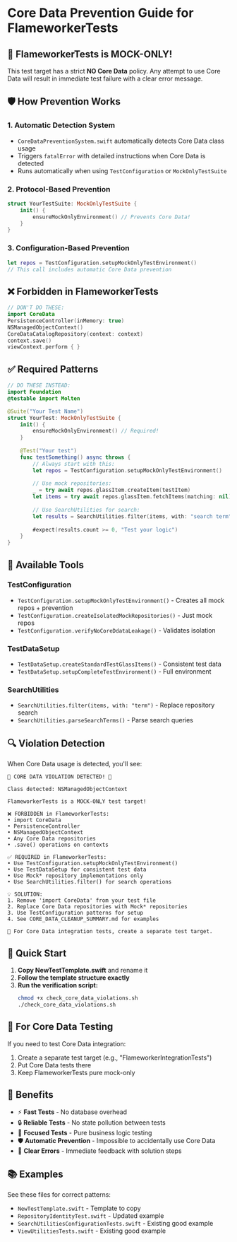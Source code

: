 # Core Data Prevention Guide for FlameworkerTests

## 🚨 **FlameworkerTests is MOCK-ONLY!**

This test target has a strict **NO Core Data** policy. Any attempt to use Core Data will result in immediate test failure with a clear error message.

## 🛡️ **How Prevention Works**

### 1. **Automatic Detection System**
- `CoreDataPreventionSystem.swift` automatically detects Core Data class usage
- Triggers `fatalError` with detailed instructions when Core Data is detected
- Runs automatically when using `TestConfiguration` or `MockOnlyTestSuite`

### 2. **Protocol-Based Prevention**
```swift
struct YourTestSuite: MockOnlyTestSuite {
    init() {
        ensureMockOnlyEnvironment() // Prevents Core Data!
    }
}
```

### 3. **Configuration-Based Prevention**
```swift
let repos = TestConfiguration.setupMockOnlyTestEnvironment()
// This call includes automatic Core Data prevention
```

## ❌ **Forbidden in FlameworkerTests**

```swift
// DON'T DO THESE:
import CoreData
PersistenceController(inMemory: true)
NSManagedObjectContext()
CoreDataCatalogRepository(context: context)
context.save()
viewContext.perform { }
```

## ✅ **Required Patterns**

```swift
// DO THESE INSTEAD:
import Foundation
@testable import Molten

@Suite("Your Test Name")
struct YourTest: MockOnlyTestSuite {
    init() {
        ensureMockOnlyEnvironment() // Required!
    }
    
    @Test("Your test")
    func testSomething() async throws {
        // Always start with this:
        let repos = TestConfiguration.setupMockOnlyTestEnvironment()
        
        // Use mock repositories:
        _ = try await repos.glassItem.createItem(testItem)
        let items = try await repos.glassItem.fetchItems(matching: nil)
        
        // Use SearchUtilities for search:
        let results = SearchUtilities.filter(items, with: "search term")
        
        #expect(results.count >= 0, "Test your logic")
    }
}
```

## 🔧 **Available Tools**

### TestConfiguration
- `TestConfiguration.setupMockOnlyTestEnvironment()` - Creates all mock repos + prevention
- `TestConfiguration.createIsolatedMockRepositories()` - Just mock repos
- `TestConfiguration.verifyNoCoreDdataLeakage()` - Validates isolation

### TestDataSetup
- `TestDataSetup.createStandardTestGlassItems()` - Consistent test data
- `TestDataSetup.setupCompleteTestEnvironment()` - Full environment

### SearchUtilities
- `SearchUtilities.filter(items, with: "term")` - Replace repository search
- `SearchUtilities.parseSearchTerms()` - Parse search queries

## 🔍 **Violation Detection**

When Core Data usage is detected, you'll see:

```
🚨 CORE DATA VIOLATION DETECTED! 🚨

Class detected: NSManagedObjectContext

FlameworkerTests is a MOCK-ONLY test target!

❌ FORBIDDEN in FlameworkerTests:
• import CoreData
• PersistenceController
• NSManagedObjectContext
• Any Core Data repositories
• .save() operations on contexts

✅ REQUIRED in FlameworkerTests:
• Use TestConfiguration.setupMockOnlyTestEnvironment()
• Use TestDataSetup for consistent test data  
• Use Mock* repository implementations only
• Use SearchUtilities.filter() for search operations

💡 SOLUTION:
1. Remove 'import CoreData' from your test file
2. Replace Core Data repositories with Mock* repositories
3. Use TestConfiguration patterns for setup
4. See CORE_DATA_CLEANUP_SUMMARY.md for examples

📁 For Core Data integration tests, create a separate test target.
```

## 🚀 **Quick Start**

1. **Copy NewTestTemplate.swift** and rename it
2. **Follow the template structure exactly**
3. **Run the verification script:**
   ```bash
   chmod +x check_core_data_violations.sh
   ./check_core_data_violations.sh
   ```

## 📁 **For Core Data Testing**

If you need to test Core Data integration:
1. Create a separate test target (e.g., "FlameworkerIntegrationTests")
2. Put Core Data tests there
3. Keep FlameworkerTests pure mock-only

## 🎯 **Benefits**

- ⚡ **Fast Tests** - No database overhead
- 🔒 **Reliable Tests** - No state pollution between tests  
- 🎯 **Focused Tests** - Pure business logic testing
- 🛡️ **Automatic Prevention** - Impossible to accidentally use Core Data
- 📝 **Clear Errors** - Immediate feedback with solution steps

## 📚 **Examples**

See these files for correct patterns:
- `NewTestTemplate.swift` - Template to copy
- `RepositoryIdentityTest.swift` - Updated example
- `SearchUtilitiesConfigurationTests.swift` - Existing good example
- `ViewUtilitiesTests.swift` - Existing good example
